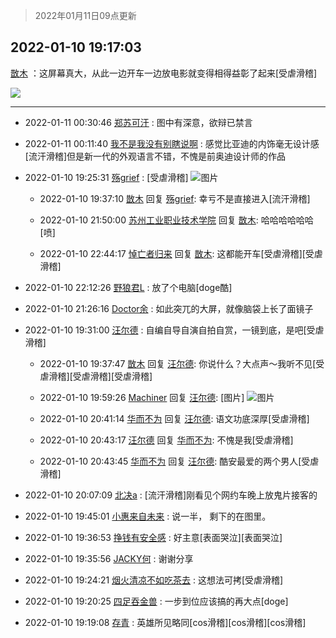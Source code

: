 > 2022年01月11日09点更新
<link rel="stylesheet" href="https://cdn.jsdelivr.net/gh/taotie6/sampleJSON@main/css/photo_show.css">
<meta name="referrer" content="no-referrer" />


 ## 2022-01-10 19:17:03 

 [㪚木](https://www.coolapk.com/feed/32729300?shareKey=Yzc2MDk3YzI3YTczNjFkYzMxMGM~) ：这屏幕真大，从此一边开车一边放电影就变得相得益彰了起来[受虐滑稽] 

<div class="album">
<img class="img-item" src="https://image.coolapk.com/feed/2019/0328/10/1097886_1553739796_8922@300x158.gif" />
</div>

 ------- 

- 2022-01-11 00:30:46 [郑苏可汗](uid=678781) : 图中有深意，欲辩已禁言 

- 2022-01-11 00:11:40 [我不是我没有别瞎说啊](uid=2231912) : 感觉比亚迪的内饰毫无设计感[流汗滑稽]但是新一代的外观语言不错，不愧是前奥迪设计师的作品 

- 2022-01-10 19:25:31 [殇grief](uid=4392516) : [受虐滑稽] ![图片](https://image.coolapk.com/feed/2022/0108/18/4392516_15f27fa9_9166_7239_758@276x290.jpeg)

    - 2022-01-10 19:37:10 [㪚木](uid=1081091) 回复 [殇grief](uid=4392516): 幸亏不是直接进入[流汗滑稽] 

    - 2022-01-10 21:50:00 [苏州工业职业技术学院](uid=1709428) 回复 [㪚木](uid=1081091): 哈哈哈哈哈哈[喷] 

    - 2022-01-10 22:44:17 [悼亡者归来](uid=2627573) 回复 [㪚木](uid=1081091): 这都能开车[受虐滑稽][受虐滑稽] 

- 2022-01-10 22:12:26 [野狼君L](uid=935230) : 放了个电脑[doge酷] 

- 2022-01-10 21:26:16 [Doctor余](uid=1383402) : 如此突兀的大屏，就像脑袋上长了面镜子 

- 2022-01-10 19:31:00 [汪尔德](uid=1595236) : 自编自导自演自拍自赏，一镜到底，是吧[受虐滑稽] 

    - 2022-01-10 19:37:47 [㪚木](uid=1081091) 回复 [汪尔德](uid=1595236): 你说什么？大点声～我听不见[受虐滑稽][受虐滑稽][受虐滑稽] 

    - 2022-01-10 19:59:26 [Machiner](uid=3114536) 回复 [汪尔德](uid=1595236): [图片] ![图片](https://image.coolapk.com/feed/2022/0110/19/3114536_828d589a_5965_6319_172@340x340.jpeg)

    - 2022-01-10 20:41:14 [华而不为](uid=1212555) 回复 [汪尔德](uid=1595236): 语文功底深厚[受虐滑稽] 

    - 2022-01-10 20:43:17 [汪尔德](uid=1595236) 回复 [华而不为](uid=1212555): 不愧是我[受虐滑稽] 

    - 2022-01-10 20:43:45 [华而不为](uid=1212555) 回复 [汪尔德](uid=1595236): 酷安最爱的两个男人[受虐滑稽] 

- 2022-01-10 20:07:09 [北决a](uid=1918537) : [流汗滑稽]刚看见个网约车晚上放鬼片接客的 

- 2022-01-10 19:45:01 [小惠来自未来](uid=847097) : 说一半， 剩下的在图里。 

- 2022-01-10 19:36:53 [挣钱有安全感](uid=1355663) : 好主意[表面哭泣][表面哭泣] 

- 2022-01-10 19:35:56 [JACKY何](uid=10294125) : 谢谢分享 

- 2022-01-10 19:24:21 [烟火清凉不如吃茶去](uid=4279524) : 这想法可拷[受虐滑稽] 

- 2022-01-10 19:20:25 [四足吞金兽](uid=2416312) : 一步到位应该搞的再大点[doge] 

- 2022-01-10 19:19:08 [存青](uid=1006954) : 英雄所见略同[cos滑稽][cos滑稽][cos滑稽] 

